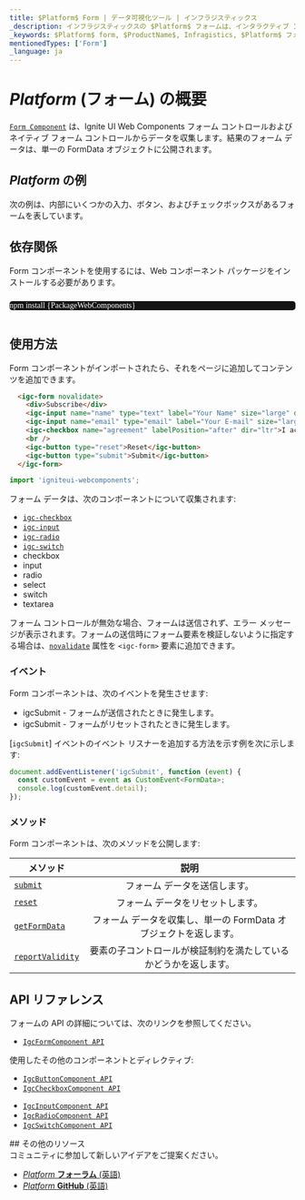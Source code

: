 ```yaml
---
title: $Platform$ Form | データ可視化ツール | インフラジスティックス
_description: インフラジスティックスの $Platform$ フォームは、インタラクティブ コントロールからユーザー入力を収集するために使用されるコンポーネントです。Ignite UI for $Platform$ を使用してアプリケーションを改善します。
_keywords: $Platform$ form, $ProductName$, Infragistics, $Platform$ フォーム, インフラジスティックス
mentionedTypes: ['Form']
_language: ja
---
```

# $Platform$ (フォーム) の概要

[`Form Component`](https://www.infragistics.com/products/ignite-ui-web-components/docs/typescript/latest/classes/IgcFormComponent.html) は、Ignite UI Web Components フォーム コントロールおよびネイティブ フォーム コントロールからデータを収集します。結果のフォーム データは、単一の FormData オブジェクトに公開されます。

## $Platform$ の例

次の例は、内部にいくつかの入力、ボタン、およびチェックボックスがあるフォームを表しています。

<code-view style="height: 300px"
           data-demos-base-url="{environment:dvDemosBaseUrl}"
           iframe-src="{environment:dvDemosBaseUrl}/inputs/form-overview"
           alt="$Platform$ Form の例"
           github-src="inputs/form/overview">
</code-view>

## 依存関係

Form コンポーネントを使用するには、Web コンポーネント パッケージをインストールする必要があります。

<pre style="background:#141414;color:white;display:inline-block;padding:16x;margin-top:10px;font-family:'Consolas';border-radius:5px;width:100%">
npm install {PackageWebComponents}
</pre>

## 使用方法

Form コンポーネントがインポートされたら、それをページに追加してコンテンツを追加できます。

```html
  <igc-form novalidate>
    <div>Subscribe</div>
    <igc-input name="name" type="text" label="Your Name" size="large" dir="ltr"></igc-input>
    <igc-input name="email" type="email" label="Your E-mail" size="large" dir="ltr"></igc-input>
    <igc-checkbox name="agreement" labelPosition="after" dir="ltr">I accept the license agreement</igc-checkbox>
    <br />
    <igc-button type="reset">Reset</igc-button>
    <igc-button type="submit">Submit</igc-button>
  </igc-form>
```

```ts
import 'igniteui-webcomponents';
```

フォーム データは、次のコンポーネントについて収集されます:
- [`igc-checkbox`](https://www.infragistics.com/products/ignite-ui-web-components/docs/typescript/latest/classes/IgcCheckboxComponent.html)
- [`igc-input`](https://www.infragistics.com/products/ignite-ui-web-components/docs/typescript/latest/classes/IgcInputComponent.html)
- [`igc-radio`](https://www.infragistics.com/products/ignite-ui-web-components/docs/typescript/latest/classes/IgcRadioComponent.html)
- [`igc-switch`](https://www.infragistics.com/products/ignite-ui-web-components/docs/typescript/latest/classes/IgcSwitchComponent.html)
- checkbox
- input
- radio
- select
- switch
- textarea

フォーム コントロールが無効な場合、フォームは送信されず、エラー メッセージが表示されます。フォームの送信時にフォーム要素を検証しないように指定する場合は、[`novalidate`](https://www.infragistics.com/products/ignite-ui-web-components/docs/typescript/latest/classes/IgcFormComponent.html#novalidate) 属性を `<igc-form>` 要素に追加できます。

### イベント

Form コンポーネントは、次のイベントを発生させます:
- igcSubmit - フォームが送信されたときに発生します。
- igcSubmit - フォームがリセットされたときに発生します。

[`igcSubmit`] イベントのイベント リスナーを追加する方法を示す例を次に示します:

```ts
document.addEventListener('igcSubmit', function (event) {
  const customEvent = event as CustomEvent<FormData>;
  console.log(customEvent.detail);
});
```

### メソッド

Form コンポーネントは、次のメソッドを公開します:

| メソッド			| 説明     			|
| ------------- 	|:-------------:			|
|[`submit`](https://www.infragistics.com/products/ignite-ui-web-components/docs/typescript/latest/classes/IgcFormComponent.html#submit)|フォーム データを送信します。|
|[`reset`](https://www.infragistics.com/products/ignite-ui-web-components/docs/typescript/latest/classes/IgcFormComponent.html#reset)|フォーム データをリセットします。|
|[`getFormData`](https://www.infragistics.com/products/ignite-ui-web-components/docs/typescript/latest/classes/IgcFormComponent.html#getFormData)|フォーム データを収集し、単一の FormData オブジェクトを返します。|
|[`reportValidity`](https://www.infragistics.com/products/ignite-ui-web-components/docs/typescript/latest/classes/IgcFormComponent.html#reportValidity)|要素の子コントロールが検証制約を満たしているかどうかを返します。|

## API リファレンス

フォームの API の詳細については、次のリンクを参照してください。
* [`IgcFormComponent API`](https://www.infragistics.com/products/ignite-ui-web-components/docs/typescript/classes/IgcFormComponent.html)

使用したその他のコンポーネントとディレクティブ:
- [`IgcButtonComponent API`](https://www.infragistics.com/products/ignite-ui-web-components/docs/typescript/latest/classes/IgcButtonComponent.html)
- [`IgcCheckboxComponent API`](https://www.infragistics.com/products/ignite-ui-web-components/docs/typescript/latest/classes/IgcCheckboxComponent.html)
* [`IgcInputComponent API`](https://www.infragistics.com/products/ignite-ui-web-components/docs/typescript/latest/classes/IgcInputComponent.html)
* [`IgcRadioComponent API`](https://www.infragistics.com/products/ignite-ui-web-components/docs/typescript/latest/classes/IgcRadioComponent.html)
* [`IgcSwitchComponent API`](https://www.infragistics.com/products/ignite-ui-web-components/docs/typescript/latest/classes/IgcSwitchComponent.html)

<div class="divider"></div>
## その他のリソース

<div class="divider--half"></div>
コミュニティに参加して新しいアイデアをご提案ください。

* [$Platform$ **フォーラム** (英語)](https://www.infragistics.com/community/forums/f/ignite-ui-for-web-components)
* [$Platform$ **GitHub** (英語)](https://github.com/IgniteUI/igniteui-webcomponents)
